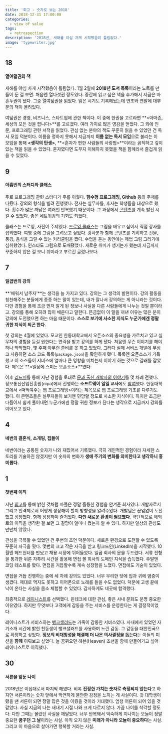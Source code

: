 ```yaml
---
title: '회고 - 숫자로 보는 2018'
date: 2018-12-31 17:00:00
categories:
  - view of value
tags:
  - retrospection
description: '2018년, 새해를 야심 차게 시작했음이 틀림없다.'
image: 'typewriter.jpg'
---
```


## 18

#### 열여덟권의 책

새해를 야심 차게 시작했음이 틀림없다. 1월 2일에 **2018년 도서 목록**이라는 노트를 만들어 둔 걸 보면. 처음엔 열다섯권 정도였다. 중간에 읽고 싶은 책을 추가해서 지금은 마흔두권이 됐다. 그중 열여덟권을 읽었다. 읽은 시기도 기록해뒀는데 연초와 연말에 대부분의 책이 몰려있다. 

여덟권은 경영, 비즈니스, 스타트업에 관한 책이다. 이 중에 한권을 고르라면 **<아마존, 세상의 모든 것을 팝니다>**를 고르겠다. 여러 가지로 많은 영감을 얻었다. 그 외에 인문, 프로그래밍 관련 서적을 읽었다. 관심 없는 분야의 책도 꾸준히 읽을 수 있었던 건 독서 모임 덕분이다. 이름을 정하지 못해서 지금까지 **이름 없는 독서 모임**으로 불리는 이 모임을 통해 **<생각의 탄생>**, **<혼자가 편한 사람들의 사랑법>**이라는 굵직하고 깊이 있는 책을 읽을 수 있었다. 혼자였다면 도무지 이해하지 못했을 책을 함께라서 즐겁게 읽을 수 있었다.

## 9

#### 아홉번의 스터디와 클래스

주로 프로그래밍 관련 스터디가 주를 이뤘다. **함수형 프로그래밍, Github** 등의 주제를 다뤘다. 강의의 형식을 빌려 진행했다. 전자는 실무자를, 후자는 학생들을 대상으로 했다. 횟수가 많은 까닭은 여러번 반복했기 때문이다. 그 과정에서 [콘텐츠](https://github.com/joeunha/functional-js-study2)를 계속 발전 시킬 수 있었다. 좋은 네트워킹의 기회도 되었다. 

클래스는 드로잉, 사진이 주제였다. [드로잉 클래스](https://sam.joeun.me/meetup/5)는 그림을 배우고 싶어서 직접 강사를 섭외했다. 여행 중에 그림을 그려보고 싶었다. 강사분과 함께 콘텐츠를 기획하고 건물, 풍경, 음식을 그릴 수 있는 커리큘럼을 짰다. 수업을 듣는 동안에는 제법 그림 그리기에 심취했었다. 인스타도 그림으로 도배됐었다. 새로운 취미가 생기는가 했는데 지금까지 꾸준하지 않은 걸 보니 취미라고 부르긴 글렀나보다.

## 7

#### 일곱번의 강의

**'배워서 남주자'**는 생각을 늘 가지고 있다. 강의는 그 생각의 발현이다. 강의 활동을 칭찬해주는 분들에게 종종 하는 말이 있는데, 내가 잘나서 강의하는 게 아니라는 것이다. 다만 경험을 통해 조금 먼저 알게 된 정보나 사실을 다른 사람들에게 나누는 것일 뿐이라고. 강의를 통해 오히려 많이 배운다고 말한다. 뜬금없이 이 말을 꺼낸 이유는 많은 분이 강의에 도전했으면 하는 마음 때문이다. **스스로 보기에 사소한 지식도 누군가에겐 정말 귀한 지식이 되곤 한다.** 

첫 강의는 4월에 있었다. 모교인 한동대학교에서 오픈소스의 중요성을 가르치고 있고 실무자의 경험을 듣길 원한다는 연락을 받고 강의를 하게 됐다. 처음엔 무슨 이야기를 해야 하나 막막했다. 몇 주째 아무런 준비를 못 하고 있었다. 그러다 실제 서비스 개발에 무심코 사용하던 소스 코드 목록(`package.json`)을 확인하게 됐다. 목록엔 오픈소스가 가득했고 이 소스들이 서비스에 얼마나 큰 영향을 미치는지 이야기 하는 것으로 갈래를 잡았다. 제목은 **<일상에 스며든 오픈소스>**였다. 

이후 [리드미](http://campus.leadme.today/)를 통해 지난 경험을 토대로 [문과 출신 개발자의 이야기](/view-of-value/like-me-2/)를 몇 차례 전했다. 정보통신산업진흥원(nipa)에서 진행하는 **소프트웨어 일일 교사**에도 [참여](https://youtu.be/SLU-IZJxxgw)했다. 한동대학교에서 <떠먹여주는 웹 프로그래밍>이라는 제목으로 웹 프로그래밍 기초를 다루기도 했다. 이 콘텐츠들은 실무자들이 보기엔 민망할 정도로 사소한 지식이다. 하지만 조금만 다듬어서 쉽게 풀어내면 누군가에겐 정말 귀한 정보가 된다는 생각으로 지금까지 강의를 이어오고 있다.

## 4

#### 네번의 결혼식, 소개팅, 집들이

네번이라는 공통된 숫자가 나와 재밌어서 기록했다. 극히 개인적인 경험이라 자세한 스토리를 기술하진 않겠지만 이 숫자의 변화가 **생애 주기의 변화를 의미한다고 생각하니 흥미롭다.** 

## 1

#### 첫번째 이직

지난 [회고](/view-of-value/1-year-anniversary/)를 통해 밝힌 것처럼 마플은 정말 훌륭한 경험을 안겨준 회사였다. 개발자로서 그리고 인격체로서 어떻게 성장해야 할지 방향성을 알려주었다. 개발팀은 끊임없이 도전했고 성장했다. 함께 성장하며 즐거웠다. **다만 새로운 환경이 필요했다.** 극단적으로 해외로의 이직을 생각한 걸 보면 그 갈망이 얼마나 컸는지 알 수 있다. 하지만 일상의 관성도 만만치 않았다. 

관성을 극복할 수 있었던 건 주변의 조언 덕분이다. 새로운 환경으로 도전할 수 있도록 꾸준히 자극을 줬다. 몇번의 크고 작은 자극을 받고 링크드인(LinkedIn)을 시작했다. 10월엔 헤드헌터를 만났고 채용 시장에 뛰어들었다. 일곱 회사의 문을 두드렸다. 서류 전형을 통과한 뒤론 자투리 시간을 활용해 면접 볼 회사의 도메인 지식을 습득했다. 주말엔 코딩 테스트를 봤다. 면접을 거듭할수록 계속 성장함을 느꼈다. 면접에도 기술이 있었다. 

면접을 거듭 진행하는 중에 세 차례 강의도 있었다. 너무 무리한 탓에 입과 귀에 염증이 생겼다. 제대로 먹지도 못하고 이어폰으로 노래를 들을 수도 없었다. 덕분에 고생 끝에 낙이 온다는 사실을 몸소 체험할 수 있었다. 감사하게도 네곳에 합격했다. 

최종적으로 [레이니스트](https://rainist.com/)를 선택했다. 핀테크에 대한 관심, 좋은 사내 문화도 분명 중요한 이유였다. 하지만 무엇보다 고객에게 감동을 주는 서비스를 운영한다는 게 결정적이었다. 

레이니스트가 서비스하는 [뱅크샐러드](https://banksalad.com/)는 가족이 감동한 서비스였다. 사내에서 있었던 자기소개 시간에 밝힌 친동생이 뱅크샐러드를 사용하며 느낀 감동. 그 감동을 대한민국으로 확장하고 싶었다. **정보의 비대칭성을 해결해 더 나은 의사결정을 돕는다**는 이들의 미션을 **함께** 이뤄보고 싶었다. 늘 꿈꿔오던 헤븐(Heaven) 조선을 함께 만들어가고 싶어 레이니스트로 이직했다. 

## 30

#### 서른을 앞둔 나이

2018년은 이십대로서 마지막 해였다. 비록 **진정한 가치는 숫자로 측정되지 않는다**고 하지만 서른이라는 숫자 앞에서 막연하게 불안한 감정을 느끼는 게 사실이다. 갓 대학생이 됐을 땐 서른이 되면 정말 많은 것을 이뤘을 것이라 기대했다. 엄청 어른이 되어 있을 것 같았다. 사실 지금의 나는 새내기 시절 나와 크게 다르지 않다. 가끔 나이를 착각할 정도다. 다만 그때는 몰랐던 사실을 깨달았다. 너무 반복돼서 익숙하게 지나치는 오늘이 정말 중요한 **꿈꾸던 그 날**이라는 사실. 아직 오지 않은 **미래가 아니라 오늘이 중요하다**는 사실. 그리고 이 마음으로 살아가면 행복할 거라는 사실. 



